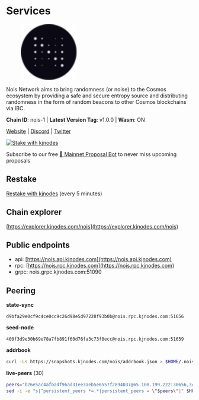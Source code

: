 # Services

<figure><img src="https://raw.githubusercontent.com/kj89/cosmos-images/main/logos/nois.png" width="150" alt=""><figcaption></figcaption></figure>

Nois Network aims to bring randomness (or noise)  to the Cosmos ecosystem by providing a safe and  secure entropy source and distributing randomness  in the form of random beacons to other Cosmos blockchains via IBC.

**Chain ID**: nois-1 | **Latest Version Tag**: v1.0.0 | **Wasm**: ON

[Website](https://nois.network) | [Discord](https://discord.gg/dHdpwtEb6F) | [Twitter](https://twitter.com/NoisRNG)

[![Stake with kjnodes](https://i.ibb.co/cr44Q8j/button-stake-with-kjnodes.png)](https://restake.app/nois/noisvaloper1fe7ju873fkknmfrmytaft93y5rlf0xcrqtp39k)

Subscribe to our free [🤖 Mainnet Proposal Bot](https://t.me/kjnodes_proposal_bot) to never miss upcoming proposals

## Restake

[Restake with kjnodes](https://restake.app/nois/noisvaloper1fe7ju873fkknmfrmytaft93y5rlf0xcrqtp39k) (every 5 minutes)
## Chain explorer
[https://explorer.kjnodes.com/nois](https://explorer.kjnodes.com/nois)

## Public endpoints

* api: [https://nois.api.kjnodes.com](https://nois.api.kjnodes.com)
* rpc: [https://nois.rpc.kjnodes.com](https://nois.rpc.kjnodes.com)
* grpc: nois.grpc.kjnodes.com:51090

## Peering

**state-sync**

```text
d9bfa29e0cf9c4ce0cc9c26d98e5d97228f93b0b@nois.rpc.kjnodes.com:51656
```

**seed-node**

```text
400f3d9e30b69e78a7fb891f60d76fa3c73f0ecc@nois.rpc.kjnodes.com:51659
```

**addrbook**
```bash
curl -Ls https://snapshots.kjnodes.com/nois/addrbook.json > $HOME/.noisd/config/addrbook.json
```

**live-peers** (30)
```bash
peers="b26e5ac4afbadf96ad31ee3aeb5e6557f2894037@65.108.199.222:30656,3c5926d0b4b8750f16f6495063e6d762b2556d1e@65.21.122.47:27656,3784e5ecd7f703c8a37427463e9c7c7b31389345@142.132.211.91:51656,a1b7affbe008c5e900c5b2e1598aa212215fa3cb@144.76.176.154:51656,239b2ca49200a05ea9bda83c1e201ae4bcd9dd6f@31.220.87.206:51656,f03752476d5f328b26960e20b6101a68c3c9cd6d@65.109.112.170:27656,95eeb1ac374e4144b05b36f6c5986472e7ef698f@135.181.209.51:26786,acf21becb9397db3dc7ad29cd11993c8869d0ad3@65.21.52.246:26656,4b30ee179e4ae5184b0be901a848bbda6ddcdbb4@65.109.158.90:30656,563162895c3152ba7c46b115cd79f5d75017e9dc@65.108.138.80:17356,8ec2fee6c37c07cc5af57ec870015a0191d4707d@65.108.65.36:51656,483678c263d8ceb45b11e450628928d05c641187@194.163.167.138:60656,c86b0c3ffb4fa65b188ac68d2872a9d91559bce1@65.21.55.133:26656,922d90c7ef1840c984fcfa387a491c8d3c4481dc@65.108.141.109:55656,2e1d9305a5be27fc708ea7bc2fade939be1259e6@65.108.82.62:51656,5cb88ba0649f0ae6e7bb7df9aa6a630702bd3643@91.107.192.45:26656,0ede37f273933f5f9d6644f68e51128c6332c431@65.108.11.234:26656,9d21af60ad2568ffcb55a0bd0eb03b6cfa2644c5@49.12.120.113:26656,c98c58a8cd821f8814bb995d30299e76abb485aa@142.132.194.157:26456,83e530ade685efa61579eccd9f990462cd0ff36e@5.189.157.124:21656,288e7a14ccac3cdc1d8ab20335d4c48edf5930f2@84.46.250.136:17356,ebc272824924ea1a27ea3183dd0b9ba713494f83@195.3.220.136:27286,23d7872bdd8b1bf80b52cb20da57b88a4935bc3d@65.109.30.197:22656,1893178693fc4e376f8c093ae30e44e27619f79c@198.244.213.94:25156,6eb54f48d03c2da8ab354c99ba25c80ccdeb5127@37.27.0.53:26656,00852ba0bfdf20aac74369b1a5c43e50668c9738@135.181.128.114:17356,379c0e32463be66e5cf8d13d62eb87ddb1a702c2@142.132.152.46:47656,5538f2c7fdbf5e1c71f456c07f863d82ee814935@95.217.154.80:26656,41caa4106f68977e3a5123e56f57934a2d34a1c1@185.16.38.210:27286,d9bfa29e0cf9c4ce0cc9c26d98e5d97228f93b0b@65.109.88.38:51656"
sed -i -e "s|^persistent_peers *=.*|persistent_peers = \"$peers\"|" $HOME/.noisd/config/config.toml
```
